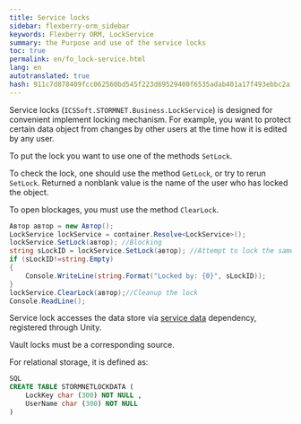 ```yaml
--- 
title: Service locks 
sidebar: flexberry-orm_sidebar 
keywords: Flexberry ORM, LockService 
summary: the Purpose and use of the service locks 
toc: true 
permalink: en/fo_lock-service.html 
lang: en 
autotranslated: true 
hash: 911c7d878409fcc062560bd545f223d69529400f6535adab401a17f493ebbc2a 
--- 
```


Service locks (`ICSSoft.STORMNET.Business.LockService`) is designed for convenient implement locking mechanism. For example, you want to protect certain data object from changes by other users at the time how it is edited by any user. 

To put the lock you want to use one of the methods `SetLock`. 

To check the lock, one should use the method `GetLock`, or try to rerun `SetLock`. Returned a nonblank value is the name of the user who has locked the object. 

To open blockages, you must use the method `ClearLock`. 

```csharp
Автор автор = new Автор();
LockService lockService = container.Resolve<LockService>();
lockService.SetLock(автор); //Blocking 
string sLockID = lockService.SetLock(автор); //Attempt to lock the same object 
if (sLockID!=string.Empty)
{
	Console.WriteLine(string.Format("Locked by: {0}", sLockID));
}
lockService.ClearLock(автор);//Cleanup the lock 
Console.ReadLine();
``` 

Service lock accesses the data store via [service data](fo_data-service.html) dependency, registered through Unity.

Vault locks must be a corresponding source. 

For relational storage, it is defined as: 

``` sql
SQL
CREATE TABLE STORMNETLOCKDATA (
	LockKey char (300) NOT NULL ,
	UserName char (300) NOT NULL 
)
``` 



